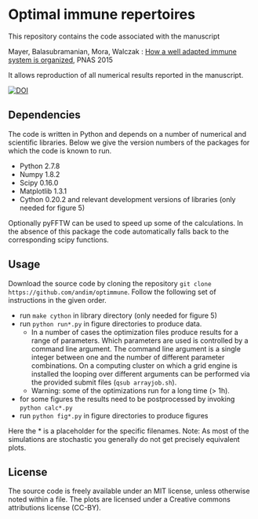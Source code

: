 # Optimal immune repertoires

This repository contains the code associated with the manuscript

Mayer, Balasubramanian, Mora, Walczak : [How a well adapted immune system is organized](http://dx.doi.org/10.1073/pnas.1421827112), PNAS 2015

It allows reproduction of all numerical results reported in the manuscript.

[![DOI](https://zenodo.org/badge/doi/10.5281/zenodo.16796.svg)](http://dx.doi.org/10.5281/zenodo.16796)

## Dependencies

The code is written in Python and depends on a number of numerical and scientific libraries.
Below we give the version numbers of the packages for which the code is known to run.

* Python 2.7.8
* Numpy 1.8.2
* Scipy 0.16.0
* Matplotlib 1.3.1
* Cython 0.20.2 and relevant development versions of libraries (only needed for figure 5) 

Optionally pyFFTW can be used to speed up some of the calculations.
In the absence of this package the code automatically falls back to the corresponding scipy functions.

## Usage

Download the source code by cloning the repository `git clone https://github.com/andim/optimmune`. 
Follow the following set of instructions in the given order.

* run `make cython` in library directory (only needed for figure 5)
* run `python run*.py` in figure directories to produce data.
    - In a number of cases the optimization files produce results for a range of parameters. Which parameters are used is controlled by a command line argument. The command line argument is a single integer between one and the number of different parameter combinations. On a computing cluster on which a grid engine is installed the looping over different arguments can be performed via the provided submit files (`qsub arrayjob.sh`).
    - Warning: some of the optimizations run for a long time (> 1h).
* for some figures the results need to be postprocessed by invoking `python calc*.py`
* run `python fig*.py` in figure directories to produce figures

Here the * is a placeholder for the specific filenames. Note: As most of the simulations are stochastic you generally do not get precisely equivalent plots.

## License

The source code is freely available under an MIT license, unless otherwise noted within a file.
The plots are licensed under a Creative commons attributions license (CC-BY).
